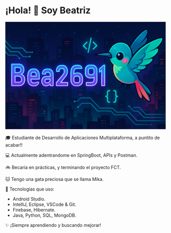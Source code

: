 # ¡Hola! 👋 Soy Beatriz

![Banner](https://github.com/Bea2691/Bea2691/raw/main/banner.png)

🎓 Estudiante de Desarrollo de Aplicaciones Multiplataforma, a puntito de acabar!!  

💻 Actualmente adentrandome en SpringBoot, APIs y Postman.

🚲 Becaria en prácticas, y terminando el proyecto FCT.

🐱 Tengo una gata preciosa que se llama Mika. 

🔧 Tecnologías que uso:
- Android Studio.
- IntelliJ, Eclipse, VSCode & Git.
- Firebase, Hibernate.
- Java, Python, SQL, MongoDB.

✨ ¡Siempre aprendiendo y buscando mejorar!
